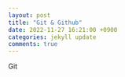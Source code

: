 ```yaml
---
layout: post
title: "Git & Github"
date: 2022-11-27 16:21:00 +0900
categories: jekyll update
comments: true
---
```


Git